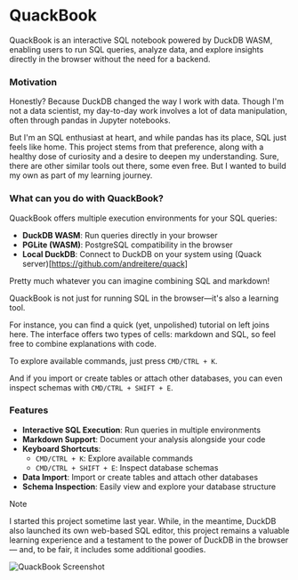 # QuackBook

QuackBook is an interactive SQL notebook powered by DuckDB WASM, enabling users to run SQL queries, analyze data, and
explore insights directly in the browser without the need for a backend.

### Motivation

Honestly? Because DuckDB changed the way I work with data. Though I'm not a data scientist, my day-to-day work involves a lot of data manipulation, often through pandas in Jupyter
notebooks.

But I'm an SQL enthusiast at heart, and while pandas has its place, SQL just feels like home. This project stems from that preference, along with a healthy dose of curiosity and a
desire to deepen my understanding. Sure, there are other similar tools out there, some even free. But I wanted to build my own as part of my learning journey.

### What can you do with QuackBook?

QuackBook offers multiple execution environments for your SQL queries:
- **DuckDB WASM**: Run queries directly in your browser
- **PGLite (WASM)**: PostgreSQL compatibility in the browser
- **Local DuckDB**: Connect to DuckDB on your system using (Quack server)[https://github.com/andreitere/quack]

Pretty much whatever you can imagine combining SQL and markdown!

QuackBook is not just for running SQL in the browser—it's also a learning tool.

For instance, you can find a quick (yet, unpolished) tutorial on left joins here. The interface offers two types of cells: markdown and SQL, so feel free to combine explanations with code.

To explore available commands, just press `CMD/CTRL + K`.

And if you import or create tables or attach other databases, you can even inspect schemas with `CMD/CTRL + SHIFT + E`.

### Features

- **Interactive SQL Execution**: Run queries in multiple environments
- **Markdown Support**: Document your analysis alongside your code
- **Keyboard Shortcuts**:
  - `CMD/CTRL + K`: Explore available commands
  - `CMD/CTRL + SHIFT + E`: Inspect database schemas
- **Data Import**: Import or create tables and attach other databases
- **Schema Inspection**: Easily view and explore your database structure

> [!NOTE]
> I started this project sometime last year. While, in the meantime, DuckDB also launched its own web-based SQL editor, this project remains a valuable learning experience and a testament to the power of DuckDB in the browser — and, to be fair, it includes some additional goodies.

![QuackBook Screenshot](/demos/app-1.png)
